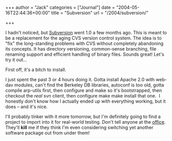 +++
author = "Jack"
categories = ["Journal"]
date = "2004-05-16T22:44:36+00:00"
title = "Subversion"
url = "/2004/subversion/"

+++

I hadn't noticed, but [Subversion][1] went 1.0 a few months ago. This is meant to be a replacement for the aging CVS version control system. The idea is to "fix" the long-standing problems with CVS without completely abandoning its concepts. It has directory versioning, common-sense branching, file renaming support and efficient handling of binary files. Sounds great! Let's try it out&#8230;

First off, it's a bitch to install.

I just spent the past 3 or 4 hours doing it. Gotta install Apache 2.0 with web-dav modules, can't find the Berkeley DB libraries, autoconf is too old, gotta compile arp-utils first, then configure and make so it's bootstrapped, then checkout the _real_ svn client, then configure make make install that one.&nbsp; I honestly don't know how I actually ended up with everything working, but it does &#8211; and it's nice.

I'll probably tinker with it more tomorrow, but I'm definitely going to find a project to import into it for real-world testing. Don't tell anyone at the [office][2]. They'll **kill** me if they think I'm even considering switching yet another software package out from under them!

 [1]: http://subversion.tigris.org/
 [2]: http://www.fusionary.com/